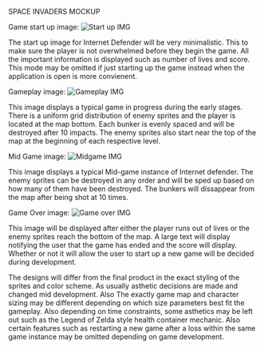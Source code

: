 SPACE INVADERS MOCKUP

Game start up image:
![Start up IMG](http://i.imgur.com/es9abNb.png)

The start up image for Internet Defender will be very minimalistic. This to
make sure the player is not overwhelmed before they begin the game. All
the important information is displayed such as number of lives and score.
This mode may be omitted if just starting up the game instead when the
application is open is more convienent. 

Gameplay image:
![Gameplay IMG](http://i.imgur.com/yXbTQ6g.png)

This image displays a typical game in progress during the early stages.
There is a uniform grid distribution of enemy sprites and the player
is located at the map bottom. Each bunker is evenly spaced and will be 
destroyed after 10 impacts. The enemy sprites also start near the top of the map at the beginning of each respective level.

Mid Game image:
![Midgame IMG](http://i.imgur.com/ZBLrqPP.png)

This image displays a typical Mid-game instance of Internet defender. The
enemy sprites can be destroyed in any order and will be sped up
based on how many of them have been destroyed. The bunkers will dissappear
from the map after being shot at 10 times.

Game Over image:
![Game over IMG](http://i.imgur.com/2vMjhnG.png)

This image will be displayed after either the player runs out of lives
or the enemy sprites reach the bottom of the map. A large text will
display notifying the user that the game has ended and the score will display.
Whether or not it will allow the user to start up a new game will be decided
during development.

The designs will differ from the final product in the exact styling
of the sprites and color scheme. As usually asthetic decisions are made  and 
changed mid development. Also The exactly game map and character sizing may be different 
depending on which size parameters best fit the gameplay. Also depending on time constraints, some asthetics may be left out such as the Legend of Zelda
style health container mechanic. Also certain features such as restarting a
new game after a loss within the same game instance may be omitted depending on
game development.